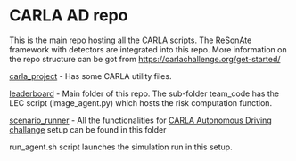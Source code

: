 # CARLA AD repo
This is the main repo hosting all the CARLA scripts. The ReSonAte framework with detectors are integrated into this repo. More information on the repo structure can be got from https://carlachallenge.org/get-started/

[carla_project](https://github.com/scope-lab-vu/Resonate/tree/main/resonate-carla/carla_project) - Has some CARLA utility files.

[leaderboard](https://github.com/scope-lab-vu/Resonate/tree/main/resonate-carla/carla_project/leaderboard) - Main folder of this repo. The sub-folder team_code has the LEC script (image_agent.py) which hosts the risk computation function. 

[scenario_runner](https://github.com/scope-lab-vu/Resonate/tree/main/resonate-carla/scenario_runner) - All the functionalities for [CARLA Autonomous Driving challange](https://carlachallenge.org/) setup can be found in this folder

run_agent.sh script launches the simulation run in this setup. 
